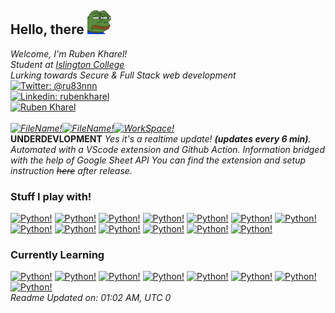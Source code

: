 
## Hello, there ![hi](https://raw.githubusercontent.com/rubenkharel/rubenkharel.github.io/master/namaskaram-mini.gif)
*Welcome, I'm Ruben Kharel!* <br />
*Student at [Islington College](https://islington.edu.np)* <br />
*Lurking towards Secure & Full Stack web development* <br />
[![Twitter: @ru83nnn](https://img.shields.io/twitter/follow/ru83nnn?style=social)](https://twitter.com/ru83nnn) <br />
[![Linkedin: rubenkharel](https://img.shields.io/badge/-rubenkharel-blue?style=flat-square&logo=Linkedin&logoColor=white&link=https://www.linkedin.com/in/rubenkharel/)](https://www.linkedin.com/in/rubenkharel/) <br />
[![Ruben Kharel](https://img.shields.io/github/followers/rubenkharel?label=follow&style=social)](https://github.com/rubenkharel) <br /> <br />
*[![FileName!](https://raster.shields.io/badge/Currently_Editing--green?style=for-the-badge&color=green)](https://github.com/rubenkharel)[![FileName!](https://raster.shields.io/badge/-vscode.js-yellow?style=for-the-badge&logoColor=green&color=white&logo=canonical)](https://github.com/rubenkharel)[![WorkSpace!](https://raster.shields.io/badge/VScode-googleApiPlayground_[WSL:_kali_linux]-blue?style=for-the-badge&logo=visual-studio-code)](https://github.com/rubenkharel)*
<br />
**UNDERDEVLOPMENT**
*Yes it's a realtime update! **(updates every 6 min)**. Automated with a VScode extension and Github Action. Information bridged with the help of Google Sheet API You can find the extension and setup instruction ~~here~~ after release.*
### Stuff I play with!
[
![Python!](https://raster.shields.io/badge/Python--blue?style=for-the-badge&logo=python)](https://github.com/rubenkharel) [![Python!](https://raster.shields.io/badge/javascript--yellow?style=for-the-badge&logo=javascript)](https://github.com/rubenkharel) [![Python!](https://raster.shields.io/badge/Node.js--yelloorange?style=for-the-badge&logoColor=green&logo=node.js)](https://github.com/rubenkharel) [![Python!](https://raster.shields.io/badge/Bash--brightgreen?style=for-the-badge&logoColor=Green&logo=gnu-bash)](https://github.com/rubenkharel) [![Python!](https://raster.shields.io/badge/HTML5--critical?style=for-the-badge&logoColor=orange&logo=html5)](https://github.com/rubenkharel) [![Python!](https://raster.shields.io/badge/CSS3--green?style=for-the-badge&logo=css3)](https://github.com/rubenkharel) [![Python!](https://raster.shields.io/badge/Git--critical?style=for-the-badge&logoColor=orange&logo=git)](https://github.com/rubenkharel) [![Python!](https://raster.shields.io/badge/GITHUB--green?style=for-the-badge&logo=github)](https://github.com/rubenkharel) [![Python!](https://raster.shields.io/badge/Github_actions--9fc?style=for-the-badge&logoColor=deepskyblue&logo=github-actions)](https://github.com/rubenkharel) [![Python!](https://raster.shields.io/badge/Linux--green?style=for-the-badge&logoColor=white&logo=linux)](https://github.com/rubenkharel) [![Python!](https://raster.shields.io/badge/Bug_Bounty--green?style=for-the-badge&logo=hackerone)](https://github.com/rubenkharel) [![Python!](https://raster.shields.io/badge/VS_CODE--blue?style=for-the-badge&logoColor=blue&logo=visual-studio-code)](https://github.com/rubenkharel) [![Python!](https://raster.shields.io/badge/Google_API--blue?style=for-the-badge&logoColor=blue&logo=google-cloud)](https://github.com/rubenkharel)  
### Currently Learning <br />
[![Python!](https://raster.shields.io/badge/Bootstrap--green?style=for-the-badge&logo=bootstrap)](https://github.com/rubenkharel) [![Python!](https://raster.shields.io/badge/react--9cf?style=for-the-badge&logo=react)](https://github.com/rubenkharel) [![Python!](https://raster.shields.io/badge/django--blue?style=for-the-badge&logo=django)](https://github.com/rubenkharel) [![Python!](https://raster.shields.io/badge/LaTex--9cf?style=for-the-badge&logo=latex)](https://github.com/rubenkharel) [![Python!](https://raster.shields.io/badge/markdown--green?style=for-the-badge&logo=markdown)](https://github.com/rubenkharel) [![Python!](https://raster.shields.io/badge/mongo_db--lightgreen?style=for-the-badge&logoColor=lightgreen&logo=mongodb)](https://github.com/rubenkharel) [![Python!](https://raster.shields.io/badge/sass--pink?style=for-the-badge&logoColor=pink&logo=sass)](https://github.com/rubenkharel) [![Python!](https://raster.shields.io/badge/Express--red?style=for-the-badge&logoColor=red&logo=npm)](https://github.com/rubenkharel) 
<br />
*Readme Updated on: 01:02 AM, UTC 0*
